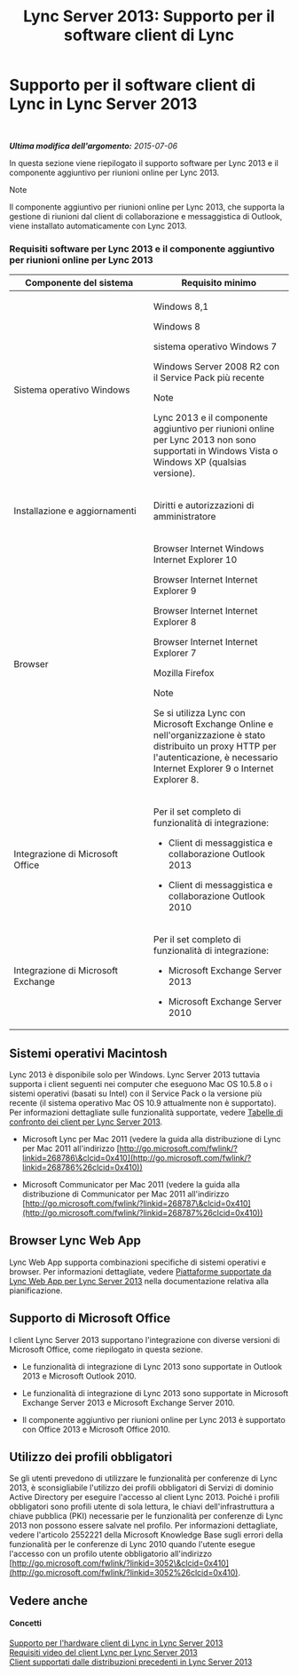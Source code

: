 ﻿---
title: 'Lync Server 2013: Supporto per il software client di Lync'
TOCTitle: Supporto per il software client di Lync
ms:assetid: a6851e38-ba9a-4f19-9aa7-d8accf4d62b3
ms:mtpsurl: https://technet.microsoft.com/it-it/library/Gg412781(v=OCS.15)
ms:contentKeyID: 49301562
ms.date: 08/24/2015
mtps_version: v=OCS.15
ms.translationtype: HT
---

# Supporto per il software client di Lync in Lync Server 2013

 

_**Ultima modifica dell'argomento:** 2015-07-06_

In questa sezione viene riepilogato il supporto software per Lync 2013 e il componente aggiuntivo per riunioni online per Lync 2013.


> [!NOTE]
> Il componente aggiuntivo per riunioni online per Lync 2013, che supporta la gestione di riunioni dal client di collaborazione e messaggistica di Outlook, viene installato automaticamente con Lync 2013.



### Requisiti software per Lync 2013 e il componente aggiuntivo per riunioni online per Lync 2013

<table>
<colgroup>
<col style="width: 50%" />
<col style="width: 50%" />
</colgroup>
<thead>
<tr class="header">
<th>Componente del sistema</th>
<th>Requisito minimo</th>
</tr>
</thead>
<tbody>
<tr class="odd">
<td><p>Sistema operativo Windows</p></td>
<td><p>Windows 8,1</p>
<p>Windows 8</p>
<p>sistema operativo Windows 7</p>
<p>Windows Server 2008 R2 con il Service Pack più recente</p>
<div class="alert">

> [!NOTE]
> Lync 2013 e il componente aggiuntivo per riunioni online per Lync 2013 non sono supportati in Windows Vista o Windows XP (qualsias versione).


</div></td>
</tr>
<tr class="even">
<td><p>Installazione e aggiornamenti</p></td>
<td><p>Diritti e autorizzazioni di amministratore</p></td>
</tr>
<tr class="odd">
<td><p>Browser</p></td>
<td><p>Browser Internet Windows Internet Explorer 10</p>
<p>Browser Internet Internet Explorer 9</p>
<p>Browser Internet Internet Explorer 8</p>
<p>Browser Internet Internet Explorer 7</p>
<p>Mozilla Firefox</p>
<div class="alert">

> [!NOTE]
> Se si utilizza Lync con Microsoft Exchange Online e nell'organizzazione è stato distribuito un proxy HTTP per l'autenticazione, è necessario Internet Explorer 9 o Internet Explorer 8.


</div></td>
</tr>
<tr class="even">
<td><p>Integrazione di Microsoft Office</p></td>
<td><p>Per il set completo di funzionalità di integrazione:</p>
<ul>
<li><p>Client di messaggistica e collaborazione Outlook 2013</p></li>
<li><p>Client di messaggistica e collaborazione Outlook 2010</p></li>
</ul></td>
</tr>
<tr class="odd">
<td><p>Integrazione di Microsoft Exchange</p></td>
<td><p>Per il set completo di funzionalità di integrazione:</p>
<ul>
<li><p>Microsoft Exchange Server 2013</p></li>
<li><p>Microsoft Exchange Server 2010</p></li>
</ul></td>
</tr>
</tbody>
</table>


## Sistemi operativi Macintosh

Lync 2013 è disponibile solo per Windows. Lync Server 2013 tuttavia supporta i client seguenti nei computer che eseguono Mac OS 10.5.8 o i sistemi operativi (basati su Intel) con il Service Pack o la versione più recente (il sistema operativo Mac OS 10.9 attualmente non è supportato). Per informazioni dettagliate sulle funzionalità supportate, vedere [Tabelle di confronto dei client per Lync Server 2013](lync-server-2013-desktop-client-comparison-tables.md).

  - Microsoft Lync per Mac 2011 (vedere la guida alla distribuzione di Lync per Mac 2011 all'indirizzo [http://go.microsoft.com/fwlink/?linkid=268786\&clcid=0x410](http://go.microsoft.com/fwlink/?linkid=268786%26clcid=0x410))

  - Microsoft Communicator per Mac 2011 (vedere la guida alla distribuzione di Communicator per Mac 2011 all'indirizzo [http://go.microsoft.com/fwlink/?linkid=268787\&clcid=0x410](http://go.microsoft.com/fwlink/?linkid=268787%26clcid=0x410))

## Browser Lync Web App

Lync Web App supporta combinazioni specifiche di sistemi operativi e browser. Per informazioni dettagliate, vedere [Piattaforme supportate da Lync Web App per Lync Server 2013](lync-server-2013-lync-web-app-supported-platforms.md) nella documentazione relativa alla pianificazione.

## Supporto di Microsoft Office

I client Lync Server 2013 supportano l'integrazione con diverse versioni di Microsoft Office, come riepilogato in questa sezione.

  - Le funzionalità di integrazione di Lync 2013 sono supportate in Outlook 2013 e Microsoft Outlook 2010.

  - Le funzionalità di integrazione di Lync 2013 sono supportate in Microsoft Exchange Server 2013 e Microsoft Exchange Server 2010.

  - Il componente aggiuntivo per riunioni online per Lync 2013 è supportato con Office 2013 e Microsoft Office 2010.

## Utilizzo dei profili obbligatori

Se gli utenti prevedono di utilizzare le funzionalità per conferenze di Lync 2013, è sconsigliabile l'utilizzo dei profili obbligatori di Servizi di dominio Active Directory per eseguire l'accesso al client Lync 2013. Poiché i profili obbligatori sono profili utente di sola lettura, le chiavi dell'infrastruttura a chiave pubblica (PKI) necessarie per le funzionalità per conferenze di Lync 2013 non possono essere salvate nel profilo. Per informazioni dettagliate, vedere l'articolo 2552221 della Microsoft Knowledge Base sugli errori della funzionalità per le conferenze di Lync 2010 quando l'utente esegue l'accesso con un profilo utente obbligatorio all'indirizzo [http://go.microsoft.com/fwlink/?linkid=3052\&clcid=0x410](http://go.microsoft.com/fwlink/?linkid=3052%26clcid=0x410).

## Vedere anche

#### Concetti

[Supporto per l'hardware client di Lync in Lync Server 2013](lync-server-2013-lync-client-hardware-support.md)  
[Requisiti video del client Lync per Lync Server 2013](lync-server-2013-lync-client-video-requirements.md)  
[Client supportati dalle distribuzioni precedenti in Lync Server 2013](lync-server-2013-supported-clients-from-previous-deployments.md)

